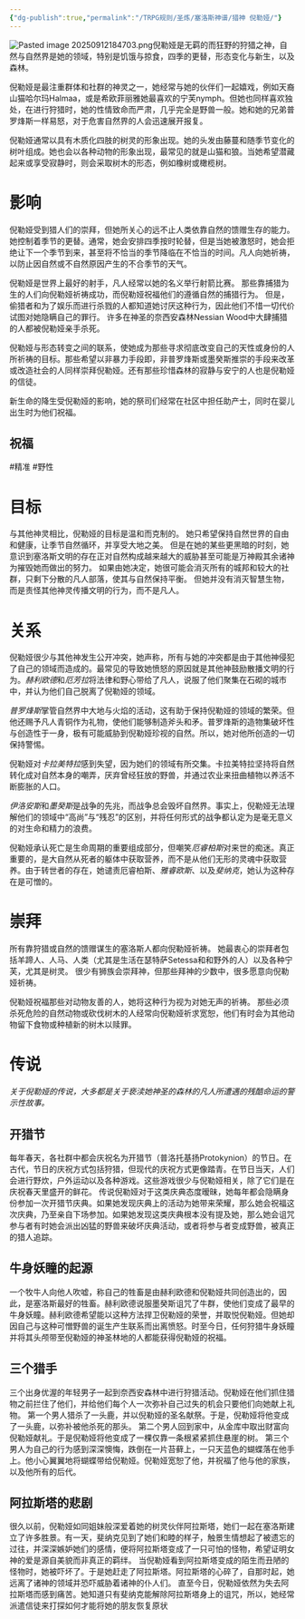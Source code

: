 ```yaml
---
{"dg-publish":true,"permalink":"/TRPG规则/圣炼/塞洛斯神谱/猎神 倪勒娅/"}
---
```


![Pasted image 20250912184703.png](/img/user/zz%E7%B4%A0%E6%9D%90/Pasted%20image%2020250912184703.png)倪勒娅是无羁的而狂野的狩猎之神，自然与自然界是她的领域，特别是饥饿与掠食，四季的更替，形态变化与新生，以及森林。  
  
倪勒娅是最注重群体和社群的神灵之一，她经常与她的伙伴们一起嬉戏，例如天裔山猫哈尔玛Halmaa，或是希欧菲丽雅她最喜欢的宁芙nymph。但她也同样喜欢独处，在进行狩猎时，她的性情致命而严肃，几乎完全是野兽一般。她和她的兄弟普罗烽斯一样易怒，对于危害自然界的人会迅速展开报复。  
  
倪勒娅通常以具有木质化四肢的树灵的形象出现。她的头发由藤蔓和随季节变化的树叶组成。她也会以各种动物的形象出现，最常见的就是山猫和狼。当她希望潜藏起来或享受寂静时，则会采取树木的形态，例如橡树或橄榄树。  
  
# 影响
倪勒娅受到猎人们的崇拜，但她所关心的远不止人类依靠自然的馈赠生存的能力。她控制着季节的更替。通常，她会安排四季按时轮替，但是当她被激怒时，她会拒绝让下一个季节到来，甚至将不恰当的季节降临在不恰当的时间。凡人向她祈祷，以防止因自然或不自然原因产生的不合季节的天气。  
  
倪勒娅是世界上最好的射手，凡人经常以她的名义举行射箭比赛。 那些靠捕猎为生的人们向倪勒娅祈祷成功，而倪勒娅祝福他们的遵循自然的捕猎行为。 但是，偷猎者和为了娱乐而进行杀戮的人都知道她讨厌这种行为，因此他们不惜一切代价试图对她隐瞒自己的罪行。 许多在神圣的奈西安森林Nessian Wood中大肆捕猎的人都被倪勒娅亲手杀死。  

倪勒娅与形态转变之间的联系，使她成为那些寻求彻底改变自己的天性或身份的人所祈祷的目标。那些希望以非暴力手段即，非普罗烽斯或墨癸斯推崇的手段来改革或改造社会的人同样崇拜倪勒娅。还有那些珍惜森林的寂静与安宁的人也是倪勒娅的信徒。  
  
新生命的降生受倪勒娅的影响，她的祭司们经常在社区中担任助产士，同时在婴儿出生时为他们祝福。  
## 祝福
#精准 #野性

# 目标
与其他神灵相比，倪勒娅的目标是温和而克制的。 她只希望保持自然世界的自由和健康，让季节自然循环，并享受大地之美。 但是在她的某些更黑暗的时刻，她意识到塞洛斯文明的存在正对自然构成越来越大的威胁甚至可能是万神殿其余诸神为摧毁她而做出的努力。 如果由她决定，她很可能会消灭所有的城邦和较大的社群，只剩下分散的凡人部落，使其与自然保持平衡。 但她并没有消灭智慧生物，而是责怪其他神灵传播文明的行为，而不是凡人。  

# 关系
倪勒娅很少与其他神发生公开冲突，她声称，所有与她的冲突都是由于其他神侵犯了自己的领域而造成的。最常见的导致她愤怒的原因就是其他神鼓励散播文明的行为。*赫利欧德*和*厄芳拉*将法律和野心带给了凡人，说服了他们聚集在石砌的城市中，并认为他们自己脱离了倪勒娅的领域。  
  
*普罗烽斯*掌管自然界中大地与火焰的活动，这有助于保持倪勒娅的领域的繁荣。但他还赐予凡人青铜作为礼物，使他们能够制造斧头和矛。普罗烽斯的造物集破坏性与创造性于一身，极有可能威胁到倪勒娅珍视的自然。所以，她对他所创造的一切保持警惕。  
  
倪勒娅对*卡拉美特拉*感到失望，因为她们的领域有所交集。卡拉美特拉坚持将自然转化成对自然本身的嘲弄，厌弃曾经狂放的野兽，并通过农业来扭曲植物以养活不断膨胀的人口。  

*伊洛安斯*和*墨癸斯*是战争的先兆，而战争总会毁坏自然界。事实上，倪勒娅无法理解他们的领域中“高尚”与“残忍”的区别，并将任何形式的战争都认定为是毫无意义的对生命和精力的浪费。  
  
倪勒娅承认死亡是生命周期的重要组成部分，但嘲笑*厄睿柏斯*对来世的痴迷。真正重要的，是大自然从死者的躯体中获取营养，而不是从他们无形的灵魂中获取营养。由于转世者的存在，她谴责厄睿柏斯、*雅睿欧斯*、以及*斐纳克*，她认为这种存在是可憎的。  
  
# 崇拜
所有靠狩猎或自然的馈赠谋生的塞洛斯人都向倪勒娅祈祷。 她最衷心的崇拜者包括羊蹄人、人马、人类（尤其是生活在瑟特萨Setessa和和野外的人）以及各种宁芙，尤其是树灵。 很少有狮族会崇拜神，但那些拜神的少数中，很多愿意向倪勒娅祈祷。  

倪勒娅祝福那些对动物友善的人，她将这种行为视为对她无声的祈祷。 那些必须杀死危险的自然动物或砍伐树木的人经常向倪勒娅祈求宽恕，他们有时会为其他动物留下食物或种植新的树木以赎罪。

# 传说
*关于倪勒娅的传说，大多都是关于亵渎她神圣的森林的凡人所遭遇的残酷命运的警示性故事。*

## 开猎节
每年春天，各社群中都会庆祝名为开猎节（普洛托基扬Protokynion）的节日。在古代，节日的庆祝方式包括狩猎，但现代的庆祝方式更像踏青。在节日当天，人们会进行野炊，户外运动以及各种游戏。这些游戏很少与倪勒娅相关，除了它们是在庆祝春天里盛开的鲜花。
传说倪勒娅对于这类庆典态度暧昧，她每年都会隐瞒身份参加一次开猎节庆典。如果她发现庆典上的活动为她带来荣耀，那么她会祝福这次庆典，乃至亲自下场参加。如果她发现这类庆典根本没有提及她，那么她会诅咒参与者有时她会派出凶猛的野兽来破坏庆典活动，或者将参与者变成野兽，被真正的猎人追踪。

## 牛身妖瞳的起源
一个牧牛人向他人吹嘘，称自己的牲畜是由赫利欧德和倪勒娅共同创造出的，因此，是塞洛斯最好的牲畜。赫利欧德说服墨癸斯诅咒了牛群，使他们变成了最早的牛身妖瞳。赫利欧德希望能以这种方法捍卫倪勒娅的荣誉，并取悦倪勒娅。但她却因自己与这种可憎野兽的诞生产生联系而出离愤怒。时至今日，任何狩猎牛身妖瞳并将其头颅带至倪勒娅的神圣林地的人都能获得倪勒娅的祝福。

## 三个猎手
三个出身优渥的年轻男子一起到奈西安森林中进行狩猎活动。倪勒娅在他们抓住猎物之前拦住了他们，并给他们每个人一次弥补自己过失的机会只要他们向她献上礼物。
第一个男人猎杀了一头鹿，并以倪勒娅的圣名献祭。于是，倪勒娅将他变成了一头鹿，以弥补被他杀死的那头。
第二个男人回到家中，从金库中取出财富向倪勒娅献礼。于是倪勒娅将他变成了一棵仅靠一条根紧紧抓住悬崖的树。
第三个男人为自己的行为感到深深懊悔，跌倒在一片苔藓上，一只天蓝色的蝴蝶落在他手上。他小心翼翼地将蝴蝶带给倪勒娅。倪勒娅宽恕了他，并祝福了他与他的家族，以及他所有的后代。

## 阿拉斯塔的悲剧
很久以前，倪勒娅如同姐妹般深爱着她的树灵伙伴阿拉斯塔，她们一起在塞洛斯建立了许多胜景。有一天，斐纳克见到了她们和睦的样子，触景生情想起了被遗忘的过往，并深深嫉妒她们的感情，便将阿拉斯塔变成了一只可怕的怪物，希望证明女神的爱是源自美貌而非真正的羁绊。
当倪勒娅看到阿拉斯塔变成的陌生而丑陋的怪物时，她被吓坏了。于是她赶走了阿拉斯塔。阿拉斯塔的心碎了，自那时起，她远离了诸神的领域并恐吓威胁着诸神的仆人们。
直至今日，倪勒娅依然为失去阿拉斯塔而感到痛苦。她知道只有斐纳克能解除阿拉斯塔身上的诅咒，所以，她经常派遣信徒来打探如何才能将她的朋友恢复原状